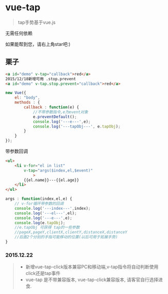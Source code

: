 # vue-tap

> tap手势基于vue.js

无需任何依赖

如果能帮到您，请右上角star吧:)

## 栗子

```html
<a id="demo" v-tap="callback">red</a>
2015/12/18新增可用 .stop.prevent
<a id="demo" v-tap.stop.prevent="callback">red</a>
```

```javascript
new Vue({
	el: "body",
	methods : {
		callback : function(e) {
			//不带参数指令,e为event对象
			e.preventDefault();
			console.log('---e---',e);
			console.log('---tapObj---', e.tapObj);
		}
	}
});
```

带参数回调

```html
<ul>
	<li v-for="el in list"
		v-tap="args($index,el,$event)"
			>
		{{el.name}}---{{el.age}}
	</li>
</ul>
```

```javascript
args : function(index,el,e) {
	// v-for循环带参数的回调
	console.log('---index---',index);
	console.log('---el---',el);
	console.log('---e---',e);
	console.log(e.tapObj);
	//e.tapObj 可获得 tap的一些参数
	//pageX,pageY,clientX,clientY,distanceX,distanceY
	//后面2个分别的手指可能移动的位置(以后可用于拓展手势)
}
```

### 2015.12.22

> * 新增vue-tap-click版本兼容PC和移动端,v-tap指令将自动判断使用click还是tap事件
> * vue-tap 是不带兼容版本, vue-tap-click兼容版本, 请客官自行选择进食.

